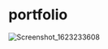 # portfolio

![Screenshot_1623233608](https://user-images.githubusercontent.com/72136211/121336864-89f84480-c939-11eb-9045-925487b6242e.png)
